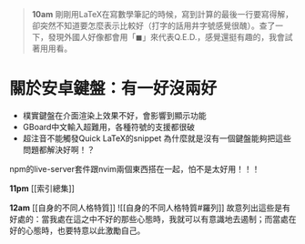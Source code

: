 > **10am** 
剛剛用LaTeX在寫數學筆記的時候，寫到計算的最後一行要寫得解，卻突然不知道要怎麼表示比較好（打字的話用井字號感覺很醜）。查了一下，發現外國人好像都會用「$\blacksquare$」來代表Q.E.D.，感覺還挺有趣的，我會試著用用看。

# 關於安卓鍵盤：有一好沒兩好
- 樸實鍵盤在介面渲染上效果不好，會影響到顯示功能
- GBoard中文輸入超難用，各種符號的支援都很破
- 超注音不能觸發Quick LaTeX的snippet
為什麼就是沒有一個鍵盤能夠把這些問題都解決好啊！？

npm的live-server套件跟nvim兩個東西搭在一起，怕不是太好用！！！

**11pm**
[[索引總集]]

**12am**
[[自身的不同人格特質]]
![[自身的不同人格特質#羅列]]
故意列出這些是有好處的：當我處在這之中不好的那些心態時，我就可以有意識地去遏制；而當處在好的心態時，也要特意以此激勵自己。